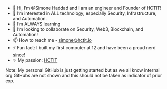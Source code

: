 - 👋 Hi, I’m @Simone Haddad and I am an engineer and Founder of HCTIT! 
- 👀 I’m interested in ALL technology, especially Security, Infrastructure, and Automation. 
- 🌱 I’m ALWAYS learning
- 💞️ I’m looking to collaborate on Security, Web3, Blockchain, and Automation! 
- 📫 How to reach me - simone@hctit.io
- ⚡ Fun fact: I built my first computer at 12 and have been a proud nerd since!
- ✨ My passion: [HCTIT](https://hctit.io)

Note:  My personal GitHub is just getting started but as we all know internal org GitHubs are not shown and this should not be taken as indicator of prior exp.


